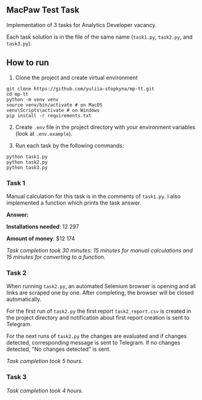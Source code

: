 ## MacPaw Test Task

Implementation of 3 tasks for Analytics Developer vacancy.

Each task solution is in the file of the same name (`task1.py`, `task2.py`, and
`task3.py`).

## How to run

1. Clone the project and create virtual environment

```shell
git clone https://github.com/yuliia-stopkyna/mp-tt.git
cd mp-tt
python -m venv venv
source venv/bin/activate # on MacOS
venv\Scripts\activate # on Windows
pip install -r requirements.txt
```

2. Create `.env` file in the project directory 
with your environment variables (look at `.env.example`).

3. Run each task by the following commands:
```shell
python task1.py
python task2.py
python task3.py
```

### Task 1 

Manual calculation for this task is in the comments of `task1.py`. 
I also implemented a function which prints the task answer.

**Answer:**

**Installations needed**: 12 297

**Amount of money**: $12 174

_Task completion took 30 minutes: 15 minutes for manual calculations 
and 15 minutes for converting to a function._

### Task 2

When running `task2.py`, an automated Selenium browser is opening and all links
are scraped one by one. After completing, the browser will be closed automatically.

For the first run of `task2.py` the first report `task2_report.csv` is created in the 
project directory and notification about first report creation is sent to Telegram.

For the next runs of `task2.py` the changes are evaluated and if changes detected,
corresponding message is sent to Telegram. If no changes detected, "No changes detected"
is sent.

_Task completion took 5 hours._

### Task 3

_Task completion took 4 hours._